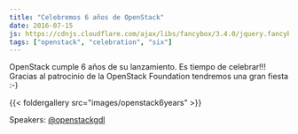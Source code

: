 ```yaml
---
title: "Celebremos 6 años de OpenStack"
date: 2016-07-15
js: https://cdnjs.cloudflare.com/ajax/libs/fancybox/3.4.0/jquery.fancybox.min.js"
tags: ["openstack", "celebration", "six"]
---
```


OpenStack cumple 6 años de su lanzamiento. Es tiempo de celebrar!!!
Gracias al patrocinio de la OpenStack Foundation tendremos una gran fiesta :-)

 {{< foldergallery src="images/openstack6years" >}}

Speakers:
[@openstackgdl](https://twitter.com/openstackgdl)


